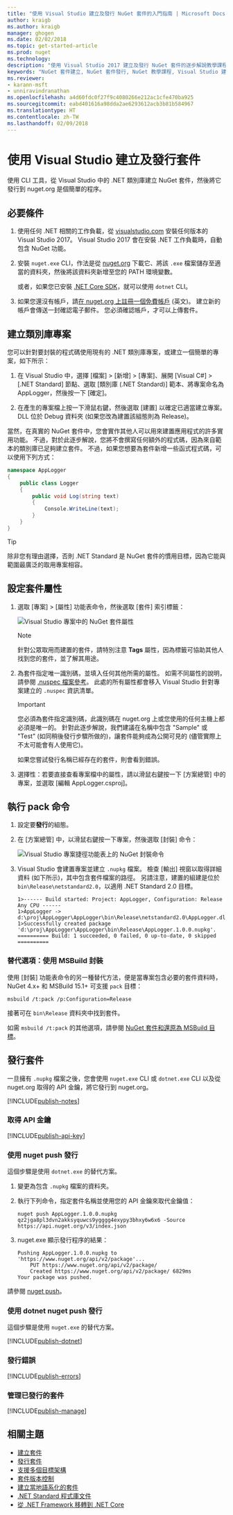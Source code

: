 ```yaml
---
title: "使用 Visual Studio 建立及發行 NuGet 套件的入門指南 | Microsoft Docs"
author: kraigb
ms.author: kraigb
manager: ghogen
ms.date: 02/02/2018
ms.topic: get-started-article
ms.prod: nuget
ms.technology: 
description: "使用 Visual Studio 2017 建立及發行 NuGet 套件的逐步解說教學課程。"
keywords: "NuGet 套件建立, NuGet 套件發行, NuGet 教學課程, Visual Studio 建立 NuGet 套件, MSbuild 套件"
ms.reviewer:
- karann-msft
- unniravindranathan
ms.openlocfilehash: a4d60fdc0f27f9c4080266e212ac1cfe470ba925
ms.sourcegitcommit: eabd401616a98dda2ae6293612acb3b81b584967
ms.translationtype: HT
ms.contentlocale: zh-TW
ms.lasthandoff: 02/09/2018
---
```

# <a name="create-and-publish-a-package-using-visual-studio"></a>使用 Visual Studio 建立及發行套件

使用 CLI 工具，從 Visual Studio 中的 .NET 類別庫建立 NuGet 套件，然後將它發行到 nuget.org 是個簡單的程序。

## <a name="pre-requisites"></a>必要條件

1. 使用任何 .NET 相關的工作負載，從 [visualstudio.com](https://www.visualstudio.com/) 安裝任何版本的 Visual Studio 2017。 Visual Studio 2017 會在安裝 .NET 工作負載時，自動包含 NuGet 功能。

1. 安裝 `nuget.exe` CLI，作法是從 [nuget.org](https://dist.nuget.org/win-x86-commandline/latest/nuget.exe) 下載它、將該 `.exe` 檔案儲存至適當的資料夾，然後將該資料夾新增至您的 PATH 環境變數。

    或者，如果您已安裝 [.NET Core SDK](https://www.microsoft.com/net/download/)，就可以使用 `dotnet` CLI。

1. 如果您還沒有帳戶，請[在 nuget.org 上註冊一個免費帳戶](https://www.nuget.org/users/account/LogOn?returnUrl=%2F) \(英文\)。 建立新的帳戶會傳送一封確認電子郵件。 您必須確認帳戶，才可以上傳套件。

## <a name="create-a-class-library-project"></a>建立類別庫專案

您可以針對要封裝的程式碼使用現有的 .NET 類別庫專案，或建立一個簡單的專案，如下所示：

1. 在 Visual Studio 中，選擇 [檔案] > [新增] > [專案]、展開 [Visual C#] > [.NET Standard] 節點、選取 [類別庫 (.NET Standard)] 範本、將專案命名為 AppLogger，然後按一下 [確定]。

1. 在產生的專案檔上按一下滑鼠右鍵，然後選取 [建置] 以確定已適當建立專案。 DLL 位於 Debug 資料夾 (如果您改為建置該組態則為 Release)。

當然，在真實的 NuGet 套件中，您會實作其他人可以用來建置應用程式的許多實用功能。 不過，對於此逐步解說，您將不會撰寫任何額外的程式碼，因為來自範本的類別庫已足夠建立套件。 不過，如果您想要為套件新增一些函式程式碼，可以使用下列方式：

```cs
namespace AppLogger
{
    public class Logger
    {
        public void Log(string text)
        {
            Console.WriteLine(text);
        }
    }
}
```

> [!Tip]
> 除非您有理由選擇，否則 .NET Standard 是 NuGet 套件的慣用目標，因為它能與範圍最廣泛的取用專案相容。

## <a name="configure-package-properties"></a>設定套件屬性

1. 選取 [專案] > [屬性] 功能表命令，然後選取 [套件] 索引標籤：

    ![Visual Studio 專案中的 NuGet 套件屬性](media/qs_create-vs-01-package-properties.png)

    > [!Note]
    > 針對公眾取用而建置的套件，請特別注意 **Tags** 屬性，因為標籤可協助其他人找到您的套件，並了解其用途。

1. 為套件指定唯一識別碼，並填入任何其他所需的屬性。 如需不同屬性的說明，請參閱 [.nuspec 檔案參考](../reference/nuspec.md)。 此處的所有屬性都會移入 Visual Studio 針對專案建立的 `.nuspec` 資訊清單。

    > [!Important]
    > 您必須為套件指定識別碼，此識別碼在 nuget.org 上或您使用的任何主機上都必須是唯一的。 針對此逐步解說，我們建議在名稱中包含 "Sample" 或 "Test" (如同稍後發行步驟所做的)，讓套件能夠成為公開可見的 (儘管實際上不太可能會有人使用它)。
    >
    > 如果您嘗試發行名稱已經存在的套件，則會看到錯誤。

1. 選擇性：若要直接查看專案檔中的屬性，請以滑鼠右鍵按一下 [方案總管] 中的專案，並選取 [編輯 AppLogger.csproj]。

## <a name="run-the-pack-command"></a>執行 pack 命令

1. 設定要**發行**的組態。

1. 在 [方案總管] 中，以滑鼠右鍵按一下專案，然後選取 [封裝] 命令：

    ![Visual Studio 專案捷徑功能表上的 NuGet 封裝命令](media/qs_create-vs-02-pack-command.png)

1. Visual Studio 會建置專案並建立 `.nupkg` 檔案。 檢查 [輸出] 視窗以取得詳細資料 (如下所示)，其中包含套件檔案的路徑。 另請注意，建置的組建是位於 `bin\Release\netstandard2.0`，以適用 .NET Standard 2.0 目標。

    ```output
    1>------ Build started: Project: AppLogger, Configuration: Release Any CPU ------
    1>AppLogger -> d:\proj\AppLogger\AppLogger\bin\Release\netstandard2.0\AppLogger.dll
    1>Successfully created package 'd:\proj\AppLogger\AppLogger\bin\Release\AppLogger.1.0.0.nupkg'.
    ========== Build: 1 succeeded, 0 failed, 0 up-to-date, 0 skipped ==========
    ```

### <a name="alternate-option-pack-with-msbuild"></a>替代選項：使用 MSBuild 封裝

使用 [封裝] 功能表命令的另一種替代方法，便是當專案包含必要的套件資料時，NuGet 4.x+ 和 MSBuild 15.1+ 可支援 `pack` 目標：

```cli
msbuild /t:pack /p:Configuration=Release
```

接著可在 `bin\Release` 資料夾中找到套件。

如需 `msbuild /t:pack` 的其他選項，請參閱 [NuGet 套件和還原為 MSBuild 目標](../reference/msbuild-targets.md#pack-target)。

## <a name="publish-the-package"></a>發行套件

一旦擁有 `.nupkg` 檔案之後，您會使用 `nuget.exe` CLI 或 `dotnet.exe` CLI 以及從 nuget.org 取得的 API 金鑰，將它發行到 nuget.org。

[!INCLUDE[publish-notes](includes/publish-notes.md)]

### <a name="acquire-your-api-key"></a>取得 API 金鑰

[!INCLUDE[publish-api-key](includes/publish-api-key.md)]

### <a name="publish-with-nuget-push"></a>使用 nuget push 發行

這個步驟是使用 `dotnet.exe` 的替代方案。

1. 變更為包含 `.nupkg` 檔案的資料夾。

1. 執行下列命令，指定套件名稱並使用您的 API 金鑰來取代金鑰值：

    ```cli
    nuget push AppLogger.1.0.0.nupkg qz2jga8pl3dvn2akksyquwcs9ygggg4exypy3bhxy6w6x6 -Source https://api.nuget.org/v3/index.json
    ```

1. nuget.exe 顯示發行程序的結果：

    ```output
    Pushing AppLogger.1.0.0.nupkg to 'https://www.nuget.org/api/v2/package'...
        PUT https://www.nuget.org/api/v2/package/
        Created https://www.nuget.org/api/v2/package/ 6829ms
    Your package was pushed.
    ```

請參閱 [nuget push](../tools/cli-ref-push.md)。

### <a name="publish-with-dotnet-nuget-push"></a>使用 dotnet nuget push 發行

這個步驟是使用 `nuget.exe` 的替代方案。

[!INCLUDE[publish-dotnet](includes/publish-dotnet.md)]

### <a name="publish-errors"></a>發行錯誤

[!INCLUDE[publish-errors](includes/publish-errors.md)]

### <a name="manage-the-published-package"></a>管理已發行的套件

[!INCLUDE[publish-manage](includes/publish-manage.md)]

## <a name="related-topics"></a>相關主題

- [建立套件](../create-packages/creating-a-package.md)
- [發行套件](../create-packages/publish-a-package.md)
- [支援多個目標架構](../create-packages/supporting-multiple-target-frameworks.md)
- [套件版本控制](../reference/package-versioning.md)
- [建立當地語系化的套件](../create-packages/creating-localized-packages.md)
- [.NET Standard 程式庫文件](/dotnet/articles/standard/library)
- [從 .NET Framework 移轉到 .NET Core](/dotnet/articles/core/porting/index)